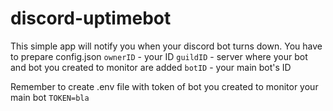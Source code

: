 # discord-uptimebot

This simple app will notify you when your discord bot turns down. You have to prepare config.json
`ownerID` - your ID
`guildID` - server where your bot and bot you created to monitor are added
`botID` - your main bot's ID

Remember to create .env file with token of bot you created to monitor your main bot
`TOKEN=bla`
